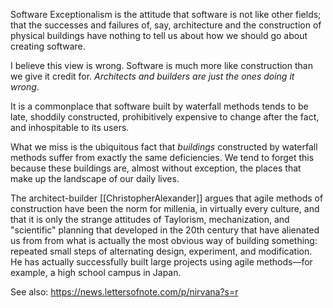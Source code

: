 Software Exceptionalism is the attitude that software is not like other fields; that the successes and failures of, say, architecture and the construction of physical buildings have nothing to tell us about how we should go about creating software.

I believe this view is wrong. Software is much more like construction than we give it credit for. _Architects and builders are just the ones doing it wrong_.

It is a commonplace that software built by waterfall methods tends to be late, shoddily constructed, prohibitively expensive to change after the fact, and inhospitable to its users.

What we miss is the ubiquitous fact that _buildings_ constructed by waterfall methods suffer from exactly the same deficiencies. We tend to forget this because these buildings are, almost without exception, the places that make up the landscape of our daily lives.

The architect-builder [[ChristopherAlexander]] argues that agile methods of construction have been the norm for millenia, in virtually every culture, and that it is only the strange attitudes of Taylorism, mechanization, and "scientific" planning that developed in the 20th century that have alienated us from from what is actually the most obvious way of building something: repeated small steps of alternating design, experiment, and modification. He has actually successfully built large projects using agile methods—for example, a high school campus in Japan.

See also: https://news.lettersofnote.com/p/nirvana?s=r
